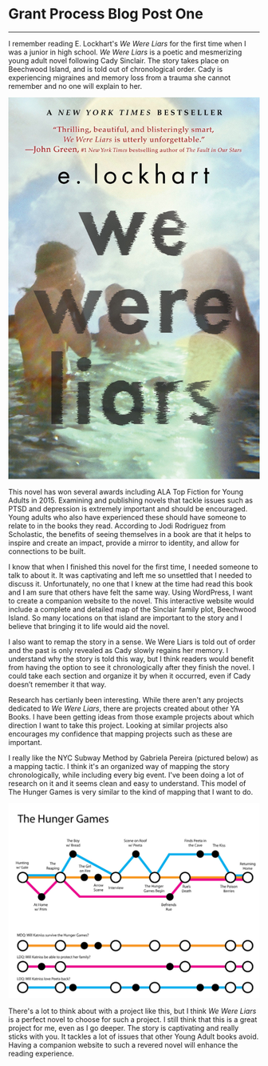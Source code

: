 # Grant Process Blog Post One
---
I remember reading E. Lockhart's *We Were Liars* for the first time when I was a junior in high school. *We Were Liars* is a poetic and mesmerizing young adult novel following Cady Sinclair. The story takes place on Beechwood Island, and is told out of chronological order. Cady is experiencing migraines and memory loss from a trauma she cannot remember and no one will explain to her.

![We Were Liars Cover](https://github.com/maggiestyers/About-Me/blob/master/Images/WeWereLiars.jpg)

This novel has won several awards including ALA Top Fiction for Young Adults in 2015. Examining and publishing novels that tackle issues such as PTSD and depression is extremely important and should be encouraged. Young adults who also have experienced these should have someone to relate to in the books they read. According to Jodi Rodriguez from Scholastic, the benefits of seeing themselves in a book are that it helps to inspire and create an impact, provide a mirror to identity, and allow for connections to be built. 

I know that when I finished this novel for the first time, I needed someone to talk to about it. It was captivating and left me so unsettled that I needed to discuss it. Unfortunately, no one that I knew at the time had read this book and I am sure that others have felt the same way. Using WordPress, I want to create a companion website to the novel. This interactive website would include a complete and detailed map of the Sinclair family plot, Beechwood Island. So many locations on that island are important to the story and I believe that bringing it to life would aid the novel. 

I also want to remap the story in a sense. We Were Liars is told out of order and the past is only revealed as Cady slowly regains her memory. I understand why the story is told this way, but I think readers would benefit from having the option to see it chronologically after they finish the novel. I could take each section and organize it by when it occurred, even if Cady doesn’t remember it that way. 

Research has certianly been interesting. While there aren't any projects dedicated to *We Were Liars*, there are projects created about other YA Books. I have been getting ideas from those example projects about which direction I want to take this project. Looking at similar projects also encourages my confidence that mapping projects such as these are important.

I really like the NYC Subway Method by Gabriela Pereira (pictured below) as a mapping tactic. I think it's an organized way of mapping the story chronologically, while including every big event. I've been doing a lot of research on it and it seems clean and easy to understand. This model of The Hunger Games is very similar to the kind of mapping that I want to do.

![Hunger Games Subway Map](https://github.com/maggiestyers/About-Me/blob/master/Images/THG_Map.jpg)

There's a lot to think about with a project like this, but I think *We Were Liars* is a perfect novel to choose for such a project. I still think that this is a great project for me, even as I go deeper. The story is captivating and really sticks with you. It tackles a lot of issues that other Young Adult books avoid. Having a companion website to such a revered novel will enhance the reading experience.
